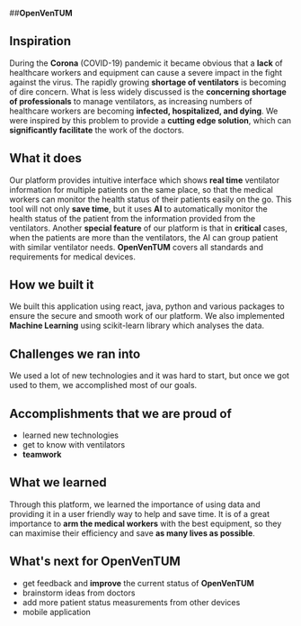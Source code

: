 ##**OpenVenTUM**
## Inspiration
During the **Corona** (COVID-19) pandemic it became obvious that a **lack** of healthcare workers and equipment can cause a severe impact in the fight against the virus. The rapidly growing **shortage of ventilators** is becoming of dire concern. What is less widely discussed is the **concerning shortage of professionals** to manage ventilators, as increasing numbers of healthcare workers are becoming **infected, hospitalized, and dying**. We were inspired by this problem to provide a **cutting edge solution**, which can **significantly facilitate** the work of the doctors.

## What it does
Our platform provides intuitive interface which shows **real time** ventilator information for multiple patients on the same place, so that the medical workers can monitor the health status of their patients easily on the go. This tool will not only **save time**, but it uses **AI** to automatically monitor the health status of the patient from the information provided from the ventilators. Another **special feature** of our platform is that in **critical** cases, when the patients are more than the ventilators, the AI can group patient with similar ventilator needs. **OpenVenTUM** covers all standards and requirements for medical devices.

## How we built it
We built this application using react, java, python and various packages to ensure the secure and smooth work of our platform. We also implemented **Machine Learning** using scikit-learn library which analyses the data.

## Challenges we ran into
We used a lot of new technologies and it was hard to start, but once we got used to them, we accomplished most of our goals.

## Accomplishments that we are proud of
- learned new technologies
- get to know with ventilators
- **teamwork**

## What we learned
Through this platform, we learned the importance of using data and providing it in a user friendly way to help and save time. It is of a great importance to **arm the medical workers** with the best equipment, so they can maximise their efficiency and save **as many lives as possible**.

## What's next for OpenVenTUM
- get feedback and **improve** the current status of **OpenVenTUM**
- brainstorm ideas from doctors
- add more patient status measurements from other devices
- mobile application
